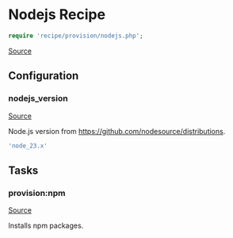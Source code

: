 <!-- DO NOT EDIT THIS FILE! -->
<!-- Instead edit recipe/provision/nodejs.php -->
<!-- Then run bin/docgen -->

# Nodejs Recipe

```php
require 'recipe/provision/nodejs.php';
```

[Source](/recipe/provision/nodejs.php)


## Configuration
### nodejs_version
[Source](https://github.com/deployphp/deployer/blob/master/recipe/provision/nodejs.php#L6)

Node.js version from https://github.com/nodesource/distributions.

```php title="Default value"
'node_23.x'
```



## Tasks

### provision:npm
[Source](https://github.com/deployphp/deployer/blob/master/recipe/provision/nodejs.php#L9)

Installs npm packages.




